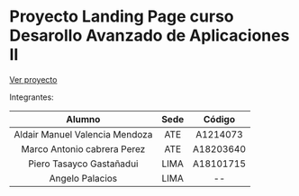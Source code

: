 # Proyecto Landing Page curso Desarollo Avanzado de Aplicaciones II

[Ver proyecto](https://daa-ii.github.io/landing-page-daa/)

Integrantes:

|             Alumno             | Sede |  Código   |
| :----------------------------: | :--: | :-------: |
| Aldair Manuel Valencia Mendoza | ATE  | A1214073  |
|  Marco Antonio cabrera Perez   | ATE  | A18203640 |
|    Piero Tasayco Gastañadui    | LIMA | A18101715 |
|        Angelo Palacios         | LIMA |    --     |
